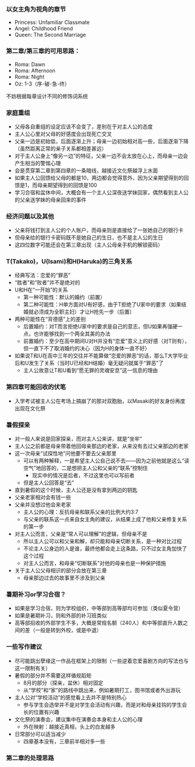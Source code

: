 ### 以女主角为视角的章节

* Princess: Unfamiliar Classmate
* Angel: Childhood Friend
* Queen: The Second Marriage

### 第二章/第三章的可用思路：

* Roma: Dawn
* Roma: Afternoon
* Roma: Night
* Oz: 1-3（序-破-急-终）

不妨根据每章设计不同的修饰词系统

### 家庭重组

* 父母各自重组的设定应该不会变了，差别在于对主人公的态度
* 主人公心里对父母的好感度会出现死亡交叉
* 父亲一边是初始低，后面逐渐上升；母亲一边初始相对高一些，后面逐渐下降（虽然距离正常的亲子关系都相差甚远）
* 对于主人公身上“像另一边”的特征，父亲一边不会太放在心上，而母亲一边会产生相当的警惕心理
* 会是贯穿第二章到第四章的一条暗线，越接近文化祭越浮上水面
* 如果主人公回馈给父母的都是10，两边都会觉得意外，因为父亲期望得到的回馈是1，而母亲期望得到的回馈是100
* 学习合宿和盆休中间，大概会有一个主人公深夜送学妹回家，偶然看到主人公的父亲送学妹的母亲回来的事件

### 经济问题以及其他

* 父亲将钱打到主人公的个人账户，而母亲则是直接给了一张她自己的银行卡
* 但母亲给的银行卡密码既不是她自己的生日，也不是主人公的生日
* 这四位数字可能还会在第三章出现（主人公母亲手机的解锁密码）

### T(Takako)，U(Isami)和H(Haruka)的三角关系

* 经典写法：恋爱的“罪恶”
* “胜者”和“败者”并不是绝对的
* U和H在“一开始”的关系
    * 第一种可能性：默认的婚约（前置）
    * 第二种可能性：H单方面对U有好感，由于T拒绝了U家中的要求（如果结婚就必须成为全职主妇）才让H抢先一步（后置）
* 两种可能性在“背德感”上的差别
    * 后置婚约：对T而言拒绝U家中的要求是自己的意志，但U如果再强硬一点，也许能够找到一个两全其美的办法
    * 前置婚约：至少在高中期间U对H并没有“恋爱”意义上的好感（对T则有），但一直下不了取消婚约的决心（因为H的身体一直不好）
* 如果说T和U在高中三年的交往并不能算做“恋爱的罪恶”的话，那么T大学毕业后和U发生了关系（当时U已经和H结婚）毫无疑问就属于“罪恶”了
    * 主人公故意让T和U看到“愿无罪的灵魂安息”这一信息的理由

### 第四章可能回收的伏笔

* 入学考试被主人公在考场上搞崩了的那对双胞胎，以Masaki的好友身份再度出现在文化祭

### 暑假探亲

* 对一般人来说是回家探亲，而对主人公来讲，就是“坐牢”
* 主人公之前都是母亲带着他回母亲那边的老家，从来没有去过父亲那边的老家
* 这一次母亲“试探性地”问他要不要去父亲那里
  * 可以有两种解释，一是希望主人公自己说不去——因为之前他就是这么“读空气”地回答的，二是想把主人公和父亲的“联系”控制住
    * 现实中的情况是后者，不过这里也可以写前者
  * 但是主人公回答是“去”
* 直到暑假的这个时候，主人公还是没有拿到两边的钥匙
* 父亲老家相对会有钱一些
* 父亲并没想过他会来老家
  * 主人公的心理：反抗母亲和联系父亲的比例大约3:7
  * 与父亲的联系这一点来自女主角的建议，从结果上成了他和父亲修复关系的第一步
* 对主人公而言，父亲是“常人可以理解”的逻辑，但母亲不是
  * 所以主人公可以和父亲和解，却只能和母亲切断关系，是一种对比过程
  * 不论主人公身边的人是谁，最终他都会走上这条路，只不过女主角加快了这个过程
  * 对主人公而言，和母亲“切断联系”对他的母亲也是一种保护措施
* 关于主人公父母相识的部分会放在第三章
  * 母亲那边过去的故事里不涉及到父亲

### 暑期补习or学习合宿？

* 如果是学习合宿，则为学校组织，中等部到高等部均可参加（类似夏令营）
* 如果是暑期补习，则和外部的补习班类似
* 高等部招收的外部学生不多，大概是常规名额（240人）和中等部直升人数之间的差（一般是转到外校，或是中退）

### 一些写作建议

* 尽可能跳出孽缘这一作品在框架上的限制（一些逆着恋爱喜剧方向的写法也与这一限制有关）
* 暑假的部分并不需要这样循规蹈矩
  * 8月的部分（探亲，盆休）相对固定
  * 从“学校”和“家”的路线中跳出来，例如暑期打工，图书馆或者外出游玩
* 主人公对“学校活动”的感觉看上去并不是特别热心
  * 参与学生会选举并不是对学生会活动有兴趣，而是对和母亲挂钩的学生会长的位置有兴趣
* 文化祭的演奏会，建议集中在演奏会本身和主人公的心理
  * 外在映射：越接近真相，头上的白发越多
* 日常部分可以适当减少
  * 四章基本没有，三章前半相对多一些

### 第二章的处理思路

